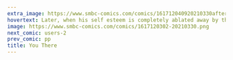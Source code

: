 ```yaml
---
extra_image: https://www.smbc-comics.com/comics/161712040920210330after.png
hovertext: Later, when his self esteem is completely ablated away by the sheer heat of his shame, he'll give up raving on a street corner and start a youtube channel.
image: https://www.smbc-comics.com/comics/1617120302-20210330.png
next_comic: users-2
prev_comic: pp
title: You There
---
```


